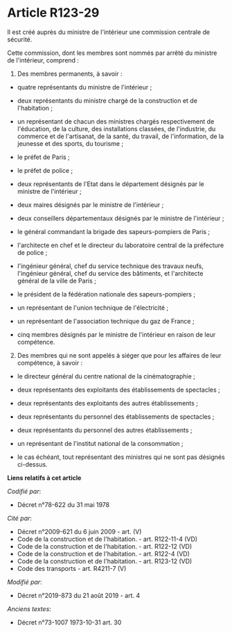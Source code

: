 # Article R123-29

Il est créé auprès du ministre de l'intérieur une commission centrale de sécurité. 

Cette commission, dont les membres sont nommés par arrêté du ministre de l'intérieur, comprend : 

1. Des membres permanents, à savoir :

- quatre représentants du ministre de l'intérieur ;

- deux représentants du ministre chargé de la construction et de l'habitation ;

- un représentant de chacun des ministres chargés respectivement de l'éducation, de la culture, des installations classées,
de l'industrie, du commerce et de l'artisanat, de la santé, du travail, de l'information, de la jeunesse et des sports, du
tourisme ;

- le préfet de Paris ;

- le préfet de police ;

- deux représentants de l'Etat dans le département désignés par le ministre de l'intérieur ;

- deux maires désignés par le ministre de l'intérieur ;

- deux conseillers départementaux désignés par le ministre de l'intérieur ;

- le général commandant la brigade des sapeurs-pompiers de Paris ;

- l'architecte en chef et le directeur du laboratoire central de la préfecture de police ;

- l'ingénieur général, chef du service technique des travaux neufs, l'ingénieur général, chef du service des bâtiments, et
l'architecte général de la ville de Paris ;

- le président de la fédération nationale des sapeurs-pompiers ;

- un représentant de l'union technique de l'électricité ;

- un représentant de l'association technique du gaz de France ;

- cinq membres désignés par le ministre de l'intérieur en raison de leur compétence. 

2. Des membres qui ne sont appelés à siéger que pour les affaires de leur compétence, à savoir :

- le directeur général du centre national de la cinématographie ;

- deux représentants des exploitants des établissements de spectacles ;

- deux représentants des exploitants des autres établissements ;

- deux représentants du personnel des établissements de spectacles ;

- deux représentants du personnel des autres établissements ;

- un représentant de l'institut national de la consommation ;

- le cas échéant, tout représentant des ministres qui ne sont pas désignés ci-dessus.

**Liens relatifs à cet article**

_Codifié par_:

  - Décret n°78-622 du 31 mai 1978

_Cité par_:

  - Décret n°2009-621 du 6 juin 2009 - art. (V)
  - Code de la construction et de l'habitation. - art. R122-11-4 (VD)
  - Code de la construction et de l'habitation. - art. R122-12 (VD)
  - Code de la construction et de l'habitation. - art. R122-4 (VD)
  - Code de la construction et de l'habitation. - art. R123-12 (VD)
  - Code des transports - art. R4211-7 (V)

_Modifié par_:

  - Décret n°2019-873 du 21 août 2019 - art. 4

_Anciens textes_:

  - Décret n°73-1007 1973-10-31 art. 30
